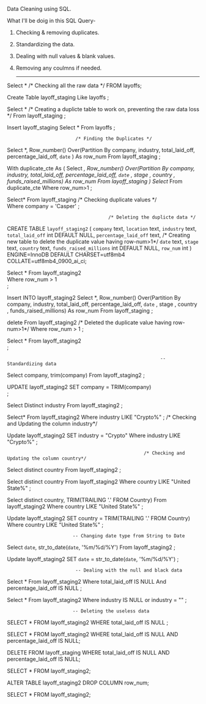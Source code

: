  Data Cleaning using SQL. 

What I'll be doig in this SQL Query- 
1. Checking & removing duplicates.
2. Standardizing the data.
3. Dealing with null values & blank values.
4. Removing any coulmns if needed.


   ---------------------------------------------------------------------------------------------    ----------------   -----------  -------  ----  --

 Select *                                   /* Checking all the raw data */
FROM layoffs;

Create Table layoff_staging
Like layoffs
;

Select *                                     /* Creating a duplicte table to work on, preventing the raw data loss */
From layoff_staging
;

Insert layoff_staging
Select *
From layoffs
;

                             /* Finding the Duplicates */         

Select *,
Row_number() Over(Partition By company, industry, total_laid_off, percentage_laid_off, `date` ) As row_num
From layoff_staging
;

With duplicate_cte As
(
Select *,
Row_number() Over(Partition By company, industry, total_laid_off, percentage_laid_off, `date` , stage , country , funds_raised_millions) As row_num
From layoff_staging
)
Select*
From duplicate_cte
Where row_num>1
;

Select*
From layoff_staging                                               /* Checking duplicate values */   
Where company = 'Casper'
;



						                 /* Deleting the duplicte data */     
                                         
                                         
                                         
                                         
CREATE TABLE `layoff_staging2` (
  `company` text,
  `location` text,
  `industry` text,
  `total_laid_off` int DEFAULT NULL,
  `percentage_laid_off` text,                                   /* Creating new table to delete the duplicate value having  row-num>1*/ 
  `date` text,
  `stage` text,
  `country` text,
  `funds_raised_millions` int DEFAULT NULL,
  `row_num` int
) ENGINE=InnoDB DEFAULT CHARSET=utf8mb4 COLLATE=utf8mb4_0900_ai_ci;


Select * 
From layoff_staging2  
Where row_num > 1            
;

Insert INTO layoff_staging2
Select *,
Row_number() Over(Partition By company, industry, total_laid_off, percentage_laid_off, `date` , stage , country , funds_raised_millions) As row_num
From layoff_staging
;



delete 
From layoff_staging2                                       /* Deleted the duplicate value having row-num>1*/ 
Where row_num > 1 
;
          
Select * 
From layoff_staging2    
;        

                                                            -- Standardizing data

Select company, trim(company)
From layoff_staging2
;

UPDATE layoff_staging2
SET company = TRIM(company)                      
;

                   
Select Distinct industry
From layoff_staging2
;

Select*
From layoff_staging2
Where industry LIKE "Crypto%"
;
                                                      /* Checking and Updating the column industry*/ 

Update layoff_staging2
SET industry = "Crypto"
Where industry LIKE "Crypto%"
;

                                                      /* Checking and Updating the column country*/ 
                                                      

Select distinct country
From layoff_staging2
;

Select distinct country
From layoff_staging2
Where country LIKE "United State%"
;

Select distinct country, TRIM(TRAILING '.' FROM Country)
From layoff_staging2
Where country LIKE "United State%"
;

Update layoff_staging2
SET country =  TRIM(TRAILING '.' FROM Country)
Where country LIKE "United State%"
;

							-- Changing date type from String to Date
                            
Select `date`,
str_to_date(`date`, '%m/%d/%Y')
From layoff_staging2
;

Update layoff_staging2
SET `date` =  str_to_date(`date`, '%m/%d/%Y')
;

							 -- Dealing with the null and black data
                             
Select *
From layoff_staging2
Where total_laid_off IS NULL
And percentage_laid_off IS NULL
;

Select *
From layoff_staging2
Where industry IS NULL
or industry = ""
;

							-- Deleting the useless data
                            


SELECT *
FROM layoff_staging2
WHERE total_laid_off IS NULL
;


SELECT *
FROM layoff_staging2
WHERE total_laid_off IS NULL
AND percentage_laid_off IS NULL;


DELETE FROM layoff_staging
WHERE total_laid_off IS NULL
AND percentage_laid_off IS NULL;

SELECT * 
FROM layoff_staging2;

ALTER TABLE layoff_staging2
DROP COLUMN row_num;


SELECT * 
FROM layoff_staging2;

							
